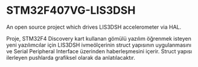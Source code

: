 # STM32F407VG-LIS3DSH
 An open source project which drives LIS3DSH accelerometer via HAL.

Proje, STM32F4 Discovery kart kullanan gömülü yazılım öğrenmek isteyen yeni yazılımcılar için LIS3DSH ivmeölçerinin struct yapısının uygulanmasını ve Serial Peripheral Interface üzerinden haberleşmesini içerir.
Struct yapısı ilerleyen pushlarda grafiksel olarak da anlatılacaktır.
